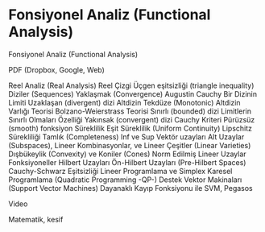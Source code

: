 # Fonsiyonel Analiz (Functional Analysis)


Fonsiyonel Analiz (Functional Analysis)




PDF (Dropbox, Google, Web)

Reel Analiz (Real Analysis)
Reel Çizgi
Üçgen eşitsizliği (triangle inequality)
Diziler (Sequences)
Yaklaşmak (Convergence)
Augustin Cauchy
Bir Dizinin Limiti
Uzaklaşan (divergent) dizi
Altdizin
Tekdüze (Monotonic) Altdizin Varlığı Teorisi
Bolzano-Weierstrass Teorisi
Sınırlı (bounded) dizi
Limitlerin Sınırlı Olmaları Özelliği
Yakınsak (convergent) dizi
Cauchy Kriteri
Pürüzsüz (smooth) fonksiyon
Süreklilik
Eşit Süreklilik (Uniform Continuity)
Lipschitz Sürekliliği
Tamlık (Completeness)
Inf ve Sup
Vektör uzayları
Alt Uzaylar (Subspaces), Lineer Kombinasyonlar, ve Lineer Çeşitler (Linear Varieties)
Dışbükeylik (Convexity) ve Koniler (Cones)
Norm Edilmiş Lineer Uzaylar
Fonksiyoneller
Hilbert Uzayları
Ön-Hilbert Uzayları (Pre-Hilbert Spaces)
Cauchy-Schwarz Eşitsizliği
Lineer Programlama ve Simplex
Karesel Programlama (Quadratic Programming -QP-)
Destek Vektor Makinaları (Support Vector Machines)
Dayanaklı Kayıp Fonksiyonu ile SVM, Pegasos


Video

Matematik, kesif






